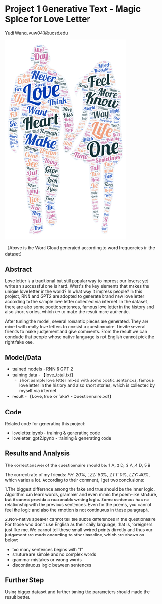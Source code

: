 
# Project 1 Generative Text - Magic Spice for Love Letter

Yudi Wang, yuw043@ucsd.edu

<img src="https://github.com/ucsd-ml-arts/generative-text-bizarrecrispyd/blob/master/word%20cloud.png" width="400">

（Above is the Word Cloud generated according to word frequencies in the dataset）

## Abstract

Love letter is a traditional but still popular way to impress our lovers; yet write an successful one is hard. What's the key elements that makes the unique love letter in the world? In what way it impress people? In this project, RNN and GPT2 are adopted to generate brand new love letter according to the sample love letter collected via internet. In the dataset, there are also  some poetic sentences, famous love letter in the history and also short stories, which try to make the result more authentic. 


After tuning the model, several romantic pieces are generated. They are mixed with really love letters to consist a questionnaire. I invite several friends to make judgement and give comments. From the result we can conclude that people whose native language is not English cannot pick the right fake one. 


## Model/Data


- trained models - RNN & GPT 2
- training data - 【love_total.txt】
  - short sample love letter mixed with some poetic sentences, famous love letter in the history and also short stories, which is collected by myself via internet
- result - 【Love, true or fake? - Questionnaire.pdf】


## Code

Related code for generating this project:
- loveletter.ipynb - training & generating code
- loveletter_gpt2.ipynb - training & generating code

## Results and Analysis
The correct answer of the questionnaire should be: 1 A, 2 D, 3 A ,4 D, 5 B

The correct rate of my friends: *PH: 20%, LZZ: 80%, ZTT: 0%, LZY: 40%*, which varies a lot. According to their comment, I get two conclusions:

1.The biggest difference among the fake and true should be the inner logic. 
Algorithm can learn words, grammer and even mimic the poem-like strcture, but it cannot provide a reasonable writing logic. Some sentences has no relationship with the previous sentences. Even for the poems, you cannot feel the logic and also the emotion is not continuous in these paragraph.

2.Non-native speaker cannot tell the subtle differences in the questionnaire
For those who don't use English as their daily language, that is, foreigners just like me. We cannot tell these small weired points directly and thus our judgement are made according to other baseline, which are shown as below:

 - too many sentences begins with "I"
 - struture are simple and no complex words
 - grammar mistakes or wrong words
 - discontinuous logic between sentences
 



## Further Step

Using bigger dataset and further tuning the parameters should made the result better.
